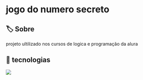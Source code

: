 <h1>jogo do numero secreto</h1>

<h2>🏷 Sobre</h2>
<p>projeto ultilizado nos cursos de logica e programação da alura</p>

## 🚀 tecnologias
<div>
  <img src="https://img.shields.io/badge/HTML-orange?style=for-the-badge&logo=html5&logoColor=white">
</div>
